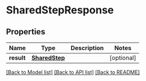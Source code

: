 # SharedStepResponse

## Properties
Name | Type | Description | Notes
------------ | ------------- | ------------- | -------------
**result** | [**SharedStep**](SharedStep.md) |  | [optional] 

[[Back to Model list]](../README.md#documentation-for-models) [[Back to API list]](../README.md#documentation-for-api-endpoints) [[Back to README]](../README.md)

